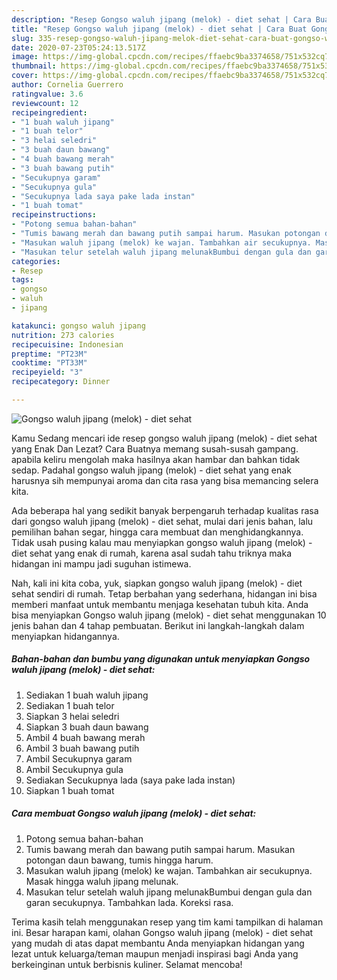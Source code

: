 ```yaml
---
description: "Resep Gongso waluh jipang (melok) - diet sehat | Cara Buat Gongso waluh jipang (melok) - diet sehat Yang Enak Banget"
title: "Resep Gongso waluh jipang (melok) - diet sehat | Cara Buat Gongso waluh jipang (melok) - diet sehat Yang Enak Banget"
slug: 335-resep-gongso-waluh-jipang-melok-diet-sehat-cara-buat-gongso-waluh-jipang-melok-diet-sehat-yang-enak-banget
date: 2020-07-23T05:24:13.517Z
image: https://img-global.cpcdn.com/recipes/ffaebc9ba3374658/751x532cq70/gongso-waluh-jipang-melok-diet-sehat-foto-resep-utama.jpg
thumbnail: https://img-global.cpcdn.com/recipes/ffaebc9ba3374658/751x532cq70/gongso-waluh-jipang-melok-diet-sehat-foto-resep-utama.jpg
cover: https://img-global.cpcdn.com/recipes/ffaebc9ba3374658/751x532cq70/gongso-waluh-jipang-melok-diet-sehat-foto-resep-utama.jpg
author: Cornelia Guerrero
ratingvalue: 3.6
reviewcount: 12
recipeingredient:
- "1 buah waluh jipang"
- "1 buah telor"
- "3 helai seledri"
- "3 buah daun bawang"
- "4 buah bawang merah"
- "3 buah bawang putih"
- "Secukupnya garam"
- "Secukupnya gula"
- "Secukupnya lada saya pake lada instan"
- "1 buah tomat"
recipeinstructions:
- "Potong semua bahan-bahan"
- "Tumis bawang merah dan bawang putih sampai harum. Masukan potongan daun bawang, tumis hingga harum."
- "Masukan waluh jipang (melok) ke wajan. Tambahkan air secukupnya. Masak hingga waluh jipang melunak."
- "Masukan telur setelah waluh jipang melunakBumbui dengan gula dan garan secukupnya. Tambahkan lada. Koreksi rasa."
categories:
- Resep
tags:
- gongso
- waluh
- jipang

katakunci: gongso waluh jipang 
nutrition: 273 calories
recipecuisine: Indonesian
preptime: "PT23M"
cooktime: "PT33M"
recipeyield: "3"
recipecategory: Dinner

---
```



![Gongso waluh jipang (melok) - diet sehat](https://img-global.cpcdn.com/recipes/ffaebc9ba3374658/751x532cq70/gongso-waluh-jipang-melok-diet-sehat-foto-resep-utama.jpg)

Kamu Sedang mencari ide resep gongso waluh jipang (melok) - diet sehat yang Enak Dan Lezat? Cara Buatnya memang susah-susah gampang. apabila keliru mengolah maka hasilnya akan hambar dan bahkan tidak sedap. Padahal gongso waluh jipang (melok) - diet sehat yang enak harusnya sih mempunyai aroma dan cita rasa yang bisa memancing selera kita.

Ada beberapa hal yang sedikit banyak berpengaruh terhadap kualitas rasa dari gongso waluh jipang (melok) - diet sehat, mulai dari jenis bahan, lalu pemilihan bahan segar, hingga cara membuat dan menghidangkannya. Tidak usah pusing kalau mau menyiapkan gongso waluh jipang (melok) - diet sehat yang enak di rumah, karena asal sudah tahu triknya maka hidangan ini mampu jadi suguhan istimewa.




Nah, kali ini kita coba, yuk, siapkan gongso waluh jipang (melok) - diet sehat sendiri di rumah. Tetap berbahan yang sederhana, hidangan ini bisa memberi manfaat untuk membantu menjaga kesehatan tubuh kita. Anda bisa menyiapkan Gongso waluh jipang (melok) - diet sehat menggunakan 10 jenis bahan dan 4 tahap pembuatan. Berikut ini langkah-langkah dalam menyiapkan hidangannya.

<!--inarticleads1-->

##### Bahan-bahan dan bumbu yang digunakan untuk menyiapkan Gongso waluh jipang (melok) - diet sehat:

1. Sediakan 1 buah waluh jipang
1. Sediakan 1 buah telor
1. Siapkan 3 helai seledri
1. Siapkan 3 buah daun bawang
1. Ambil 4 buah bawang merah
1. Ambil 3 buah bawang putih
1. Ambil Secukupnya garam
1. Ambil Secukupnya gula
1. Sediakan Secukupnya lada (saya pake lada instan)
1. Siapkan 1 buah tomat




<!--inarticleads2-->

##### Cara membuat Gongso waluh jipang (melok) - diet sehat:

1. Potong semua bahan-bahan
1. Tumis bawang merah dan bawang putih sampai harum. Masukan potongan daun bawang, tumis hingga harum.
1. Masukan waluh jipang (melok) ke wajan. Tambahkan air secukupnya. Masak hingga waluh jipang melunak.
1. Masukan telur setelah waluh jipang melunakBumbui dengan gula dan garan secukupnya. Tambahkan lada. Koreksi rasa.




Terima kasih telah menggunakan resep yang tim kami tampilkan di halaman ini. Besar harapan kami, olahan Gongso waluh jipang (melok) - diet sehat yang mudah di atas dapat membantu Anda menyiapkan hidangan yang lezat untuk keluarga/teman maupun menjadi inspirasi bagi Anda yang berkeinginan untuk berbisnis kuliner. Selamat mencoba!
